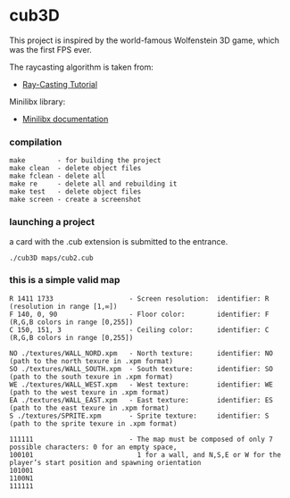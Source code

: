 # cub3D

This project is inspired by the world-famous Wolfenstein 3D game, which was the first FPS ever.

The raycasting algorithm is taken from:
* [Ray-Casting Tutorial](https://permadi.com/1996/05/ray-casting-tutorial-table-of-contents/)

Minilibx library:
* [Minilibx documentation](https://harm-smits.github.io/42docs/libs/minilibx)
### compilation

```
make        - for building the project
make clean  - delete object files
make fclean - delete all
make re     - delete all and rebuilding it
make test   - delete object files
make screen - create a screenshot
```

### launching a project
a card with the .cub extension is submitted to the entrance.

```
./cub3D maps/cub2.cub
```
### this is a simple valid map

```
R 1411 1733                   - Screen resolution:  identifier: R (resolution in range [1,∞])
F 140, 0, 90                  - Floor color:        identifier: F (R,G,B colors in range [0,255])
C 150, 151, 3                 - Ceiling color:      identifier: C (R,G,B colors in range [0,255])

NO ./textures/WALL_NORD.xpm   - North texture:      identifier: NO (path to the north texure in .xpm format)
SO ./textures/WALL_SOUTH.xpm  - South texture:      identifier: SO (path to the south texure in .xpm format)
WE ./textures/WALL_WEST.xpm   - West texture:       identifier: WE (path to the west texure in .xpm format)
EA ./textures/WALL_EAST.xpm   - East texture:       identifier: ES (path to the east texure in .xpm format)
S ./textures/SPRITE.xpm       - Sprite texture:     identifier: S (path to the sprite texure in .xpm format)

111111                        - The map must be composed of only 7 possible characters: 0 for an empty space, 
100101                          1 for a wall, and N,S,E or W for the player’s start position and spawning orientation
101001
1100N1
111111
```
